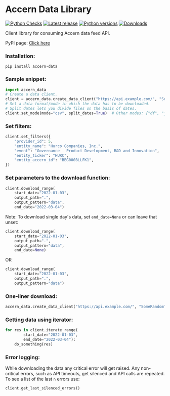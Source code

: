 # Accern Data Library
[![Python Checks](https://github.com/Accern/accern-data-client/actions/workflows/python-app.yml/badge.svg)](https://github.com/Accern/accern-data-client/actions/workflows/python-app.yml)
[![Latest release](https://img.shields.io/pypi/v/accern-data.svg)](https://pypi.org/project/accern-data/)
[![Python versions](https://img.shields.io/pypi/pyversions/accern-data.svg?logo=python&logoColor=white)](https://pypi.org/project/accern-data/#history)
[![Downloads](https://static.pepy.tech/personalized-badge/accern-data?period=total&units=international_system&left_color=grey&right_color=red&left_text=Downloads)](https://pepy.tech/project/accern-data)


Client library for consuming Accern data feed API.

PyPI page: [Click here](https://pypi.org/project/accern-data/)

### Installation:
```
pip install accern-data
```


### Sample snippet:


```python
import accern_data
# Create a data client.
client = accern_data.create_data_client("https://api.example.com/", "SomeRandomToken")
# Set a data format/mode in which the data has to be downloaded.
# Split dates lets you divide files on the basis of dates.
client.set_mode(mode="csv", split_dates=True)  # Other modes: {"df", "json"}
```


### Set filters:
```python
client.set_filters({
    "provider_id": 5,
    "entity_name": "Hurco Companies, Inc.",
    "event": "Governance - Product Development, R&D and Innovation",
    "entity_ticker": "HURC",
    "entity_accern_id": "BBG000BLLFK1",
})
```



### Set parameters to the download function:
```python
client.download_range(
    start_date="2022-01-03",
    output_path=".",
    output_pattern="data",
    end_date="2022-03-04")
```

Note: To download single day's data, set `end_date=None` or can leave that unset:
```python
client.download_range(
    start_date="2022-01-03",
    output_path=".",
    output_pattern="data",
    end_date=None)
```
OR

```python
client.download_range(
    start_date="2022-01-03",
    output_path=".",
    output_pattern="data")
```


### One-liner download:
```python
accern_data.create_data_client("https://api.example.com/", "SomeRandomToken").download_range(start_date="2022-01-03", output_path=".", output_pattern="data", end_date="2022-03-04", mode="csv", filters={"entity_ticker": "HURC"})
```


### Getting data using iterator:
```python
for res in client.iterate_range(
        start_date="2022-01-03",
        end_date="2022-03-04"):
    do_something(res)
```


### Error logging:

While downloading the data any critical error will get raised.
Any non-critical errors, such as API timeouts, get silenced and API calls are repeated. To see a list of the last `n` errors use:

```python
client.get_last_silenced_errors()
```
